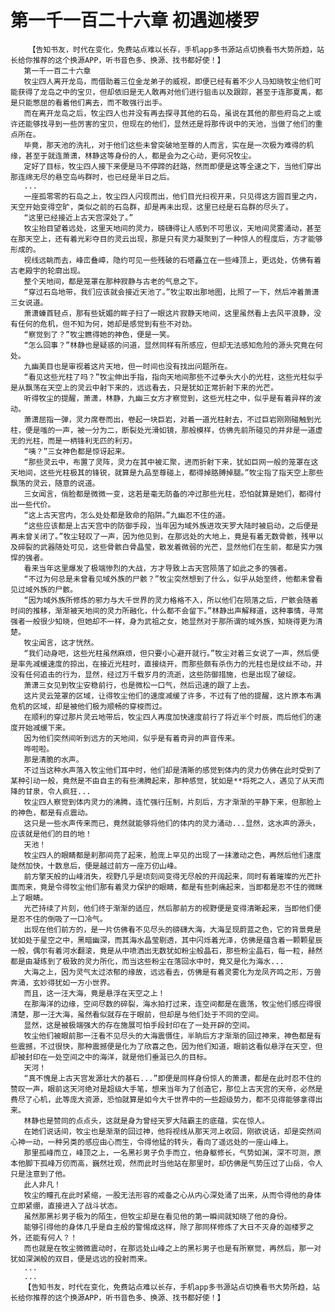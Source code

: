 # 第一千一百二十六章 初遇迦楼罗
        【告知书友，时代在变化，免费站点难以长存，手机app多书源站点切换看书大势所趋，站长给你推荐的这个换源APP，听书音色多、换源、找书都好使！】
       第一千一百二十六章
       牧尘四人离开龙岛，而借助着三位金龙弟子的威视，即便已经有着不少人马知晓牧尘他们可能获得了龙岛之中的宝贝，但却依旧是无人敢再对他们进行狙击以及跟踪，甚至于连那夏禹，都是只能憋屈的看着他们离去，而不敢强行出手。
       而在离开龙岛之后，牧尘四人也并没有再去探寻其他的石岛，虽说在其他的那些府岛之上或许还能够找寻到一些厉害的宝贝，但现在的他们，显然还是将那传说中的天池，当做了他们的重点所在。
       毕竟，那天池的洗礼，对于他们这些未曾突破地至尊的人而言，实在是一次极为难得的机缘，甚至于就连萧潇，林静这等身份的人，都是会为之心动，更何况牧尘。
       定好了目标，牧尘四人接下来便是马不停蹄的赶路，然而即便是这等全速之下，当他们穿出那连绵无尽的悬空岛屿群时，也已经是半日之后。
       ...
       一座孤零零的石岛之上，牧尘四人闪现而出，他们目光扫视开来，只见得这方圆百里之内，天空开始变得空旷，类似之前的石岛群，却是再未出现，这里已经是石岛群的尽头了。
       “这里已经接近上古天宫深处了。”
       牧尘抬目望着远处，这里天地间的灵力，磅礴得让人感到不可思议，天地间灵雾涌动，甚至在那天空上，还有着光彩夺目的灵云出现，那是只有灵力凝聚到了一种惊人的程度后，方才能够形成的。
       视线远眺而去，峰峦叠嶂，隐约可见一些残破的石塔矗立在一些峰顶上，更远处，仿佛有着古老殿宇的轮廓出现。
       整个天地间，都是笼罩在那种寂静与古老的气息之下。
       “穿过石岛地带，我们应该就会接近天池了。”牧尘取出那地图，比照了一下，然后冲着萧潇三女说道。
       萧潇螓首轻点，那有些妩媚的眸子扫了一眼这片寂静天地间，这里虽然看上去风平浪静，没有任何的危机，但不知为何，她却是感觉到有些不对劲。
       “察觉到了？”牧尘瞧得她的神色，便是一笑。
       “怎么回事？”林静也是疑惑的问道，显然同样有所感应，但却无法感知危险的源头究竟在何处。
       九幽美目也是审视着这片天地，但一时间也没有找出问题所在。
       “看见这些光柱了吗？”牧尘伸出手指，指向天地间那些不过拳头大小的光柱，这些光柱似乎是从飘荡在天空上的灵云中射下来的，远远看去，只是犹如正常折射下来的光芒。
       听得牧尘的提醒，萧潇，林静，九幽三女方才察觉到，这些光柱之中，似乎是有着异样的波动。
       萧潇屈指一弹，灵力席卷而出，卷起一块巨岩，对着一道光柱射去，不过巨岩刚刚碰触到光柱，便是嗤的一声，被一分为二，断裂处光滑如镜，那般模样，仿佛先前所碰见的并非是一道虚无的光柱，而是一柄锋利无匹的利刃。
       “咦？”三女神色都是惊讶起来。
       “那些灵云中，布置了灵阵，灵力在其中被汇聚，进而折射下来，犹如巨网一般的笼罩在这天地间，这些光柱极其的锋锐，就算是九品至尊碰上，都得掉胳膊掉腿。”牧尘指了指天空上那些飘荡的灵云，随意的说道。
       三女闻言，俏脸都是微微一变，这若是毫无防备的冲过那些光柱，恐怕就算是她们，都得付出一些代价。
       “这上古天宫内，怎么处处都是致命的陷阱。”九幽忍不住的道。
       “这些应该都是上古天宫中的防御手段，当年因为域外族进攻天罗大陆时被启动，之后便是再未曾关闭了。”牧尘轻叹了一声，因为他见到，在那远处的大地上，竟是有着无数骨骸，残甲以及碎裂的武器随处可见，这些骨骸白骨晶莹，散发着微弱的光芒，显然他们在生前，都是实力强悍的强者。
       看来当年这里爆发了极端惨烈的大战，方才导致上古天宫陨落了如此之多的强者。
       “不过为何总是未曾看见域外族的尸骸？”牧尘突然想到了什么，似乎从始至终，他都未曾看见过域外族的尸骸。
       “因为域外族所修炼的邪力与大千世界的灵力格格不入，所以他们在陨落之后，尸骸会随着时间的推移，渐渐被天地间的灵力所融化，什么都不会留下。”林静出声解释道，这种事情，寻常强者一般很少知晓，但她却不一样，身为武祖之女，她显然对于那所谓的域外族，知晓得更为清楚。
       牧尘闻言，这才恍然。
       “我们动身吧，这些光柱虽然麻烦，但只要小心避开就行。”牧尘对着三女说了一声，然后便是率先减缓速度的掠出，在接近光柱时，直接绕开，而那些颇有杀伤力的光柱也是纹丝不动，并没有任何追击的行为，显然，经过万千载岁月的流逝，这些防御措施，也是出现了破绽。
       萧潇三女见到牧尘安稳前行，也是微松一口气，然后迅速的跟了上去。
       这片灵云笼罩的区域，让得牧尘他们的速度减缓了许多，不过有了他的提醒，这片原本布满危机的区域，却是被他们极为顺畅的穿梭而过。
       在顺利的穿过那片灵云地带后，牧尘四人再度加快速度前行了将近半个时辰，而后他们的速度开始减缓下来。
       因为他们突然间听到远方的天地间，似乎是有着奇异的声音传来。
       哗啦啦。
       那是清脆的水声。
       不过当这种水声落入牧尘他们耳中时，他们却是清晰的感觉到体内的灵力仿佛在此时受到了某种引动一般，竟然是不由自主的有些沸腾起来，那种感觉，犹如是**将死之人，遇见了从天而降的甘泉，令人疯狂...
       牧尘四人察觉到体内灵力的沸腾，连忙强行压制，片刻后，方才渐渐的平静下来，但那脸上的神色，都是有点震动。
       这只是一些水声传来而已，竟然就能够将他们的体内的灵力涌动...显然，这水声的源头，应该就是他们的目的地！
       天池！
       牧尘四人的眼睛都是刹那间亮了起来，脸庞上罕见的出现了一抹激动之色，再然后他们速度陡然加快，十数息后，便是越过前方一座万仞山峰。
       前方擎天般的山峰消失，视野几乎是顷刻间变得无尽般的开阔起来，同时有着璀璨的光芒扑面而来，竟是令得牧尘他们那有着灵力保护的眼睛，都是有些刺痛起来，当即都是忍不住的微眯上了眼睛。
       光芒持续了片刻，他们终于渐渐的适应，然后那前方的视野便是变得清晰起来，当即他们便是忍不住的倒吸了一口冷气。
       出现在他们前方的，是一片仿佛看不见尽头的磅礴大海，大海呈现蔚蓝之色，它的背景竟是犹如处于星空之中，黑暗幽深，而其海水晶莹剔透，其中闪烁着光泽，仿佛是蕴含着一颗颗星辰一般，偶尔有着河水翻滚，竟是从中喷洒出无数犹如粉尘般晶石，那些粉尘晶石，每一粒，赫然都是由凝练到了极致的灵力所化，而当这些粉尘在落回水中时，竟又是化为海水...
       大海之上，因为灵气太过浓郁的缘故，远远看去，仿佛是有着灵雾化为龙凤齐鸣之形，万兽奔涌，玄妙得犹如一方小世界。
       而且，这一汪大海，竟是悬浮在天空之上！
       在那海洋的边缘，空间尽数的碎裂，海水拍打过来，连空间都是在震荡，牧尘他们感应得很清楚，那一汪大海，虽然看似就存在于眼前，但却是与他们处于不同的空间。
       显然，这是被极端强大的存在施展可怕手段封印在了一处开辟的空间。
       牧尘他们被眼前那一汪看不见尽头的大海震慑住，半晌后方才渐渐的回过神来，神色都是有些震撼，不过很快，那种震撼便是化为了欣喜之色，因为他们知道，眼前这看似悬浮在天空，但却被封印在一处空间之中的海洋，就是他们垂涎已久的目标。
       天河！
       “真不愧是上古天宫发源壮大的基石...”即便是同样身份惊人的萧潇，都是在此时忍不住的赞叹一声，眼前这天河绝对是超级大手笔，想来当年为了创造它，那位上古天宫的天帝，必然是费尽了心机，此等庞大资源，恐怕就算是如今大千世界中的一些超级势力，都不见得能够拿得出来。
       林静也是赞同的点点头，这就是身为曾经天罗大陆霸主的底蕴，实在惊人。
       在她们说话间，牧尘也是渐渐的回过神，他将视线从那天河上收回，刚欲说话，却是突然间心神一动，一种另类的感应由心而生，令得他猛的转头，看向了遥远处的一座山峰上。
       那里孤峰而立，峰顶之上，一名黑衫男子负手而立，他身躯修长，气势如渊，深不可测，原本他脚下孤峰万仞而高，巍然壮观，然而此时当他站在那里时，却仿佛是气势压过了山岳，令人只是注意到了他。
       此人非凡！
       牧尘的瞳孔在此时紧缩，一股无法形容的戒备之心从内心深处涌了出来，从而令得他的身体立即紧绷，直接进入了战斗状态。
       虽然那黑衫男子极为的陌生，但牧尘却是在看见他的第一瞬间就知晓了他的身份。
       能够引得他的身体几乎是自主般的警惕成这样，除了那同样修炼了大日不灭身的迦楼罗之外，还能有何人？！
       而也就是在牧尘微微震动时，在那远处山峰之上的黑衫男子也是有所察觉，再然后，那一对犹如深渊般的双目，便是远远的投射而来。
       ...
       ...
       【告知书友，时代在变化，免费站点难以长存，手机app多书源站点切换看书大势所趋，站长给你推荐的这个换源APP，听书音色多、换源、找书都好使！】